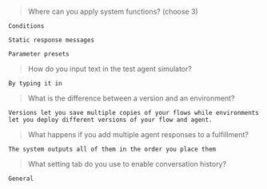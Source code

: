 >Where can you apply system functions? (choose 3)
```
Conditions
```
```
Static response messages
```
```
Parameter presets
```

>How do you input text in the test agent simulator?
```
By typing it in
```

>What is the difference between a version and an environment?
```
Versions let you save multiple copies of your flows while environments let you deploy different versions of your flow and agent.
```

>What happens if you add multiple agent responses to a fulfillment?
```
The system outputs all of them in the order you place them
```

>What setting tab do you use to enable conversation history?
```
General
```